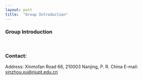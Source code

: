 ```yaml
---
layout: post
title:  "Group Introduction"
---
```


### Group Introduction

<br>


### Contact:

Address: Xinmofan Road 66, 210003 Nanjing, P. R. China
E-mail: xinzhou.xu@njupt.edu.cn

